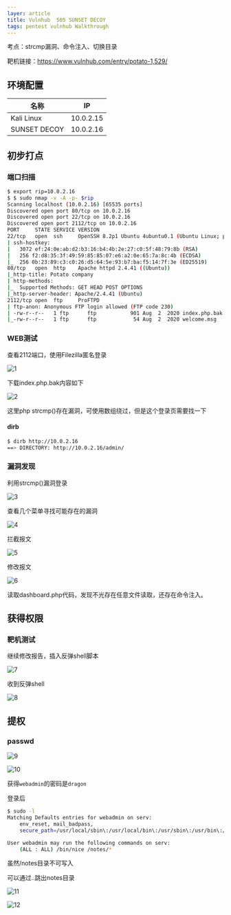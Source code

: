```yaml
---
layer: article
title: Vulnhub	505 SUNSET DECOY
tags: pentest vulnhub Walkthrough
---
```

考点：strcmp漏洞、命令注入、切换目录

靶机链接：<https://www.vulnhub.com/entry/potato-1,529/>

## 环境配置

| 名称         | IP        |
| ------------ | --------- |
| Kali Linux   | 10.0.2.15 |
| SUNSET DECOY | 10.0.2.16 |

## 初步打点

### 端口扫描

```bash
$ export rip=10.0.2.16
$ $ sudo nmap -v -A -p- $rip
Scanning localhost (10.0.2.16) [65535 ports]
Discovered open port 80/tcp on 10.0.2.16
Discovered open port 22/tcp on 10.0.2.16
Discovered open port 2112/tcp on 10.0.2.16
PORT     STATE SERVICE VERSION
22/tcp   open  ssh     OpenSSH 8.2p1 Ubuntu 4ubuntu0.1 (Ubuntu Linux; protocol 2.0)
| ssh-hostkey: 
|   3072 ef:24:0e:ab:d2:b3:16:b4:4b:2e:27:c0:5f:48:79:8b (RSA)
|   256 f2:d8:35:3f:49:59:85:85:07:e6:a2:0e:65:7a:8c:4b (ECDSA)
|_  256 0b:23:89:c3:c0:26:d5:64:5e:93:b7:ba:f5:14:7f:3e (ED25519)
80/tcp   open  http    Apache httpd 2.4.41 ((Ubuntu))
|_http-title: Potato company
| http-methods: 
|_  Supported Methods: GET HEAD POST OPTIONS
|_http-server-header: Apache/2.4.41 (Ubuntu)
2112/tcp open  ftp     ProFTPD
| ftp-anon: Anonymous FTP login allowed (FTP code 230)
| -rw-r--r--   1 ftp      ftp           901 Aug  2  2020 index.php.bak
|_-rw-r--r--   1 ftp      ftp            54 Aug  2  2020 welcome.msg

```

### WEB测试

查看2112端口，使用Filezilla匿名登录

![1](https://static.iihack.com/vulnhub/529/1.PNG)

下载index.php.bak内容如下

![2](https://static.iihack.com/vulnhub/529/2.PNG)

这里php strcmp()存在漏洞，可使用数组绕过，但是这个登录页需要找一下

#### dirb


```bash
$ dirb http://10.0.2.16
==> DIRECTORY: http://10.0.2.16/admin/
```



### 漏洞发现

利用strcmp()漏洞登录

![3](https://static.iihack.com/vulnhub/529/3.PNG)

查看几个菜单寻找可能存在的漏洞

![4](https://static.iihack.com/vulnhub/529/4.PNG)

拦截报文

![5](https://static.iihack.com/vulnhub/529/5.PNG)

修改报文

![6](https://static.iihack.com/vulnhub/529/6.PNG)

读取dashboard.php代码，发现不光存在任意文件读取，还存在命令注入。

## 获得权限

### 靶机测试

继续修改报告，插入反弹shell脚本

![7](https://static.iihack.com/vulnhub/529/7.PNG)

收到反弹shell

![8](https://static.iihack.com/vulnhub/529/8.PNG)

## 提权

### passwd

![9](https://static.iihack.com/vulnhub/529/9.PNG)

![10](https://static.iihack.com/vulnhub/529/10.PNG)

获得`webadmin`的密码是`dragon`

登录后

```bash
$ sudo -l
Matching Defaults entries for webadmin on serv:
    env_reset, mail_badpass,
    secure_path=/usr/local/sbin\:/usr/local/bin\:/usr/sbin\:/usr/bin\:/sbin\:/bin\:/snap/bin

User webadmin may run the following commands on serv:
    (ALL : ALL) /bin/nice /notes/*
```

虽然/notes目录不可写入

可以通过..跳出notes目录



![11](https://static.iihack.com/vulnhub/529/11.PNG)

![12](https://static.iihack.com/vulnhub/529/12.PNG)
